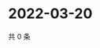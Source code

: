 # 2022-03-20

共 0 条

<!-- BEGIN WEIBO -->
<!-- 最后更新时间 Sun Mar 20 2022 15:00:46 GMT+0800 (China Standard Time) -->

<!-- END WEIBO -->
